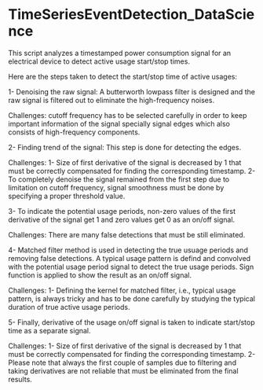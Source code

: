 # TimeSeriesEventDetection_DataScience
This script analyzes a timestamped power consumption signal for an electrical device to detect active usage start/stop times.


Here are the steps taken to detect the start/stop time of active usages:

1- Denoising the raw signal: A butterworth lowpass filter is designed and the raw signal is filtered out to eliminate the high-frequency noises.

Challenges: cutoff frequency has to be selected carefully in order to keep important information of the signal specially signal edges which also consists of high-frequency components.

2- Finding trend of the signal: This step is done for detecting the edges.

Challenges: 1- Size of first derivative of the signal is decreased by 1 that    must be correctly compensated for finding the corresponding timestamp. 
2- To completely denoise the signal remained from the first step due to limitation on cutoff frequency, signal smoothness must be done by specifying a proper threshold value.

3- To indicate the potential usage periods, non-zero values of the first derivative of the signal get 1 and zero values get 0 as an on/off signal.

   Challenges: There are many false detections that must be still eliminated.

4- Matched filter method is used in detecting the true usuage periods and removing false detections. A typical usage pattern is defind and convolved with the potential usage period signal to detect the true usage periods. Sign function is applied to show the result as an on/off signal.

   Challenges: 1- Defining the kernel for matched filter, i.e., typical usage pattern, is always tricky and has to be done carefully by studying the typical duration of true active usage periods. 

5- Finally, derivative of the usage on/off signal is taken to indicate start/stop time as a separate signal.

Challenges: 1- Size of first derivative of the signal is decreased by 1 that    must be correctly compensated for finding the corresponding timestamp.
2-Please note that always the first couple of samples due to filtering and taking derivatives are not reliable that must be eliminated from the final results.
